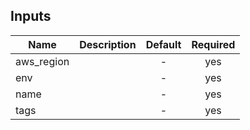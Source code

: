 
## Inputs

| Name | Description | Default | Required |
|------|-------------|:-----:|:-----:|
| aws_region |  | - | yes |
| env |  | - | yes |
| name |  | - | yes |
| tags |  | - | yes |


